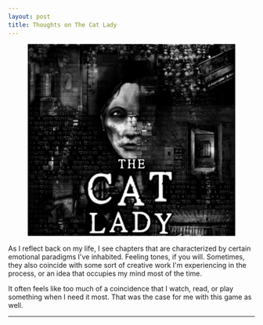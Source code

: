```yaml
---
layout: post
title: Thoughts on The Cat Lady
---
```



<figure>
    <img src="../img/cat_lady_review/cl-title.png">
</figure>

As I reflect back on my life, I see chapters that are characterized by certain emotional paradigms I've inhabited.  Feeling tones, if you will.  Sometimes, they also coincide with some sort of creative work I'm experiencing in the process, or an idea that occupies my mind most of the time.

It often feels like too much of a coincidence that I watch, read, or play something when I need it most.  That was the case for me with this game as well.

---
